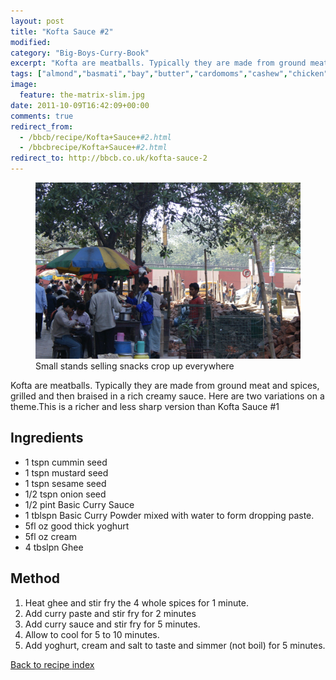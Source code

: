 ```yaml
---
layout: post
title: "Kofta Sauce #2"
modified:
category: "Big-Boys-Curry-Book"
excerpt: "Kofta are meatballs. Typically they are made from ground meat and spices, grilled and then"
tags: ["almond","basmati","bay","butter","cardomoms","cashew","chicken","cinnamon","cloves","cumin","ghee","lamb","mace","nuts","pepper","rice","saffron","turmeric"]
image:
  feature: the-matrix-slim.jpg
date: 2011-10-09T16:42:09+00:00
comments: true
redirect_from: 
  - /bbcb/recipe/Kofta+Sauce+#2.html
  - /bbcbrecipe/Kofta+Sauce+#2.html
redirect_to: http://bbcb.co.uk/kofta-sauce-2
---
```


<figure>
	<a href="/images/bbcb/pict1458.jpg" alt="Calcutta, Snacks, India" title="Calcutta, Snacks, India &#169; Ashley Kitson 12/09/2011"><img src="/images/bbcb/pict1458.jpg"/></a>
	<figcaption>Small stands selling snacks crop up everywhere</figcaption>
</figure>

Kofta are meatballs. Typically they are made from ground meat and spices, grilled and then braised in a rich creamy sauce. Here are two variations on a theme.This is a richer and less sharp version than Kofta Sauce #1
        
## Ingredients
        
<ul><li>1 tspn cummin seed</li><li>1 tspn mustard seed</li><li>1 tspn sesame seed</li><li>1/2 tspn onion seed</li><li>1/2 pint Basic Curry Sauce</li><li>1 tblspn Basic Curry Powder mixed with water to form dropping paste.</li><li>5fl oz good thick yoghurt</li><li>5fl oz cream</li><li>4 tbslpn Ghee</li></ul>
        
## Method

<ol><li>Heat ghee and stir fry the 4 whole spices for 1 minute.</li><li>Add curry paste and stir fry for 2 minutes</li><li>Add curry sauce and stir fry for 5 minutes.</li><li>Allow to cool for 5 to 10 minutes.</li><li>Add yoghurt, cream and salt to taste and simmer (not boil) for 5 minutes.</li></ol>   

<a href="/bbcb">Back to recipe index</a>      